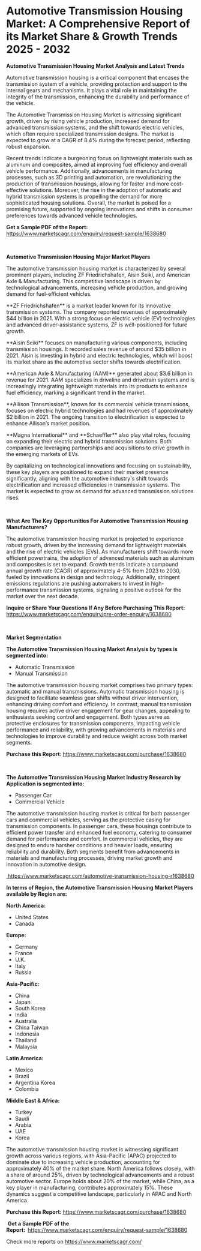 <p><h1>Automotive Transmission Housing Market: A Comprehensive Report of its Market Share & Growth Trends 2025 - 2032</h1></p><p><strong>Automotive Transmission Housing Market Analysis and Latest Trends</strong></p>
<p><p>Automotive transmission housing is a critical component that encases the transmission system of a vehicle, providing protection and support to the internal gears and mechanisms. It plays a vital role in maintaining the integrity of the transmission, enhancing the durability and performance of the vehicle.</p><p>The Automotive Transmission Housing Market is witnessing significant growth, driven by rising vehicle production, increased demand for advanced transmission systems, and the shift towards electric vehicles, which often require specialized transmission designs. The market is expected to grow at a CAGR of 8.4% during the forecast period, reflecting robust expansion. </p><p>Recent trends indicate a burgeoning focus on lightweight materials such as aluminum and composites, aimed at improving fuel efficiency and overall vehicle performance. Additionally, advancements in manufacturing processes, such as 3D printing and automation, are revolutionizing the production of transmission housings, allowing for faster and more cost-effective solutions. Moreover, the rise in the adoption of automatic and hybrid transmission systems is propelling the demand for more sophisticated housing solutions. Overall, the market is poised for a promising future, supported by ongoing innovations and shifts in consumer preferences towards advanced vehicle technologies.</p></p>
<p><strong>Get a Sample PDF of the Report:&nbsp;</strong> <a href="https://www.marketscagr.com/enquiry/request-sample/1638680?utm_campaign=2882&utm_medium=2&utm_source=Github&utm_content=ia&utm_term=23032025&utm_id=automotive-transmission-housing">https://www.marketscagr.com/enquiry/request-sample/1638680</a></p>
<p>&nbsp;</p>
<p><strong>Automotive Transmission Housing Major Market Players</strong></p>
<p><p>The automotive transmission housing market is characterized by several prominent players, including ZF Friedrichshafen, Aisin Seiki, and American Axle & Manufacturing. This competitive landscape is driven by technological advancements, increasing vehicle production, and growing demand for fuel-efficient vehicles.</p><p>**ZF Friedrichshafen** is a market leader known for its innovative transmission systems. The company reported revenues of approximately $44 billion in 2021. With a strong focus on electric vehicle (EV) technologies and advanced driver-assistance systems, ZF is well-positioned for future growth.</p><p>**Aisin Seiki** focuses on manufacturing various components, including transmission housings. It recorded sales revenue of around $35 billion in 2021. Aisin is investing in hybrid and electric technologies, which will boost its market share as the automotive sector shifts towards electrification.</p><p>**American Axle & Manufacturing (AAM)** generated about $3.6 billion in revenue for 2021. AAM specializes in driveline and drivetrain systems and is increasingly integrating lightweight materials into its products to enhance fuel efficiency, marking a significant trend in the market.</p><p>**Allison Transmission**, known for its commercial vehicle transmissions, focuses on electric hybrid technologies and had revenues of approximately $2 billion in 2021. The ongoing transition to electrification is expected to enhance Allison’s market position.</p><p>**Magna International** and **Schaeffler** also play vital roles, focusing on expanding their electric and hybrid transmission solutions. Both companies are leveraging partnerships and acquisitions to drive growth in the emerging markets of EVs.</p><p>By capitalizing on technological innovations and focusing on sustainability, these key players are positioned to expand their market presence significantly, aligning with the automotive industry's shift towards electrification and increased efficiencies in transmission systems. The market is expected to grow as demand for advanced transmission solutions rises.</p></p>
<p>&nbsp;</p>
<p><strong>What Are The Key Opportunities For Automotive Transmission Housing Manufacturers?</strong></p>
<p><p>The automotive transmission housing market is projected to experience robust growth, driven by the increasing demand for lightweight materials and the rise of electric vehicles (EVs). As manufacturers shift towards more efficient powertrains, the adoption of advanced materials such as aluminum and composites is set to expand. Growth trends indicate a compound annual growth rate (CAGR) of approximately 4-5% from 2023 to 2030, fueled by innovations in design and technology. Additionally, stringent emissions regulations are pushing automakers to invest in high-performance transmission systems, signaling a positive outlook for the market over the next decade.</p></p>
<p><strong>Inquire or Share Your Questions If Any Before Purchasing This Report:</strong> <a href="https://www.marketscagr.com/enquiry/pre-order-enquiry/1638680?utm_campaign=2882&utm_medium=2&utm_source=Github&utm_content=ia&utm_term=23032025&utm_id=automotive-transmission-housing">https://www.marketscagr.com/enquiry/pre-order-enquiry/1638680</a></p>
<p>&nbsp;</p>
<p><strong>Market Segmentation</strong></p>
<p><strong>The Automotive Transmission Housing Market Analysis by types is segmented into:</strong></p>
<p><ul><li>Automatic Transmission</li><li>Manual Transmission</li></ul></p>
<p><p>The automotive transmission housing market comprises two primary types: automatic and manual transmissions. Automatic transmission housing is designed to facilitate seamless gear shifts without driver intervention, enhancing driving comfort and efficiency. In contrast, manual transmission housing requires active driver engagement for gear changes, appealing to enthusiasts seeking control and engagement. Both types serve as protective enclosures for transmission components, impacting vehicle performance and reliability, with growing advancements in materials and technologies to improve durability and reduce weight across both market segments.</p></p>
<p><strong>Purchase this Report:&nbsp;</strong><a href="https://www.marketscagr.com/purchase/1638680?utm_campaign=2882&utm_medium=2&utm_source=Github&utm_content=ia&utm_term=23032025&utm_id=automotive-transmission-housing">https://www.marketscagr.com/purchase/1638680</a></p>
<p>&nbsp;</p>
<p><strong>The Automotive Transmission Housing Market Industry Research by Application is segmented into:</strong></p>
<p><ul><li>Passenger Car</li><li>Commercial Vehicle</li></ul></p>
<p><p>The automotive transmission housing market is critical for both passenger cars and commercial vehicles, serving as the protective casing for transmission components. In passenger cars, these housings contribute to efficient power transfer and enhanced fuel economy, catering to consumer demand for performance and comfort. In commercial vehicles, they are designed to endure harsher conditions and heavier loads, ensuring reliability and durability. Both segments benefit from advancements in materials and manufacturing processes, driving market growth and innovation in automotive design.</p></p>
<p><a href="https://www.marketscagr.com/automotive-transmission-housing-r1638680?utm_campaign=2882&utm_medium=2&utm_source=Github&utm_content=ia&utm_term=23032025&utm_id=automotive-transmission-housing">&nbsp;https://www.marketscagr.com/automotive-transmission-housing-r1638680</a></p>
<p><strong>In terms of Region, the Automotive Transmission Housing Market Players available by Region are:</strong></p>
<p>
    <p> <strong> North America: </strong>
        <ul>
            <li>United States</li>
            <li>Canada</li>
        </ul>
        </p> 
    <p> <strong> Europe: </strong>
        <ul>
            <li>Germany</li>
            <li>France</li>
            <li>U.K.</li>
            <li>Italy</li>
            <li>Russia</li>
        </ul>
        </p> 
    <p> <strong> Asia-Pacific: </strong>
        <ul>
            <li>China</li>
            <li>Japan</li>
            <li>South Korea</li>
            <li>India</li>
            <li>Australia</li>
            <li>China Taiwan</li>
            <li>Indonesia</li>
            <li>Thailand</li>
            <li>Malaysia</li>
        </ul>
        </p> 
    <p> <strong> Latin America: </strong>
        <ul>
            <li>Mexico</li>
            <li>Brazil</li>
            <li>Argentina Korea</li>
            <li>Colombia</li>
        </ul>
        </p> 
    <p> <strong> Middle East & Africa: </strong>
        <ul>
            <li>Turkey</li>
            <li>Saudi</li>
            <li>Arabia</li>
            <li>UAE</li>
            <li>Korea</li>
        </ul>
    </p>
    </p>
<p><p>The automotive transmission housing market is witnessing significant growth across various regions, with Asia-Pacific (APAC) projected to dominate due to increasing vehicle production, accounting for approximately 40% of the market share. North America follows closely, with a share of around 25%, driven by technological advancements and a robust automotive sector. Europe holds about 20% of the market, while China, as a key player in manufacturing, contributes approximately 15%. These dynamics suggest a competitive landscape, particularly in APAC and North America.</p></p>
<p><strong>Purchase this Report: </strong><a href="https://www.marketscagr.com/purchase/1638680?utm_campaign=2882&utm_medium=2&utm_source=Github&utm_content=ia&utm_term=23032025&utm_id=automotive-transmission-housing">https://www.marketscagr.com/purchase/1638680</a></p>
<p>&nbsp;<strong>Get a Sample PDF of the Report:&nbsp;&nbsp;</strong><a href="https://www.marketscagr.com/enquiry/request-sample/1638680?utm_campaign=2882&utm_medium=2&utm_source=Github&utm_content=ia&utm_term=23032025&utm_id=automotive-transmission-housing">https://www.marketscagr.com/enquiry/request-sample/1638680</a></p>
<p><strong></strong></p>
<p>Check more reports on <a href="https://www.marketscagr.com/?utm_campaign=2882&utm_medium=2&utm_source=Github&utm_content=ia&utm_term=23032025&utm_id=automotive-transmission-housing">https://www.marketscagr.com/</a></p>